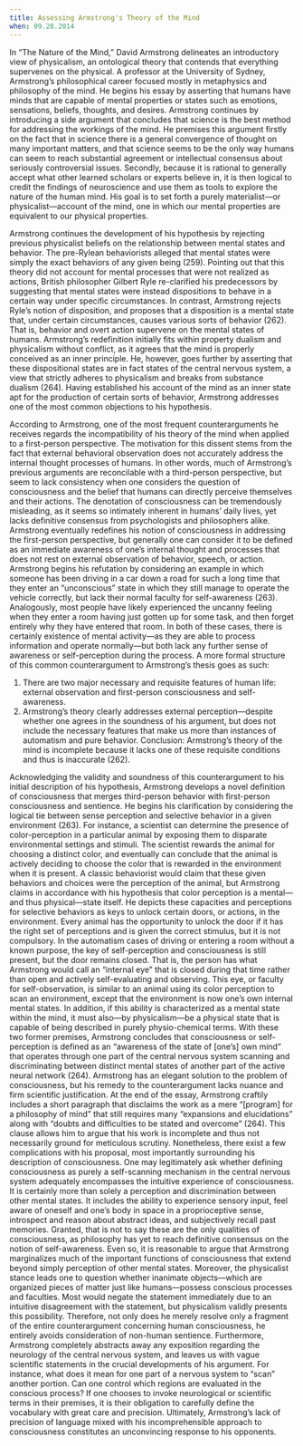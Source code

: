 ```yaml
---
title: Assessing Armstrong's Theory of the Mind
when: 09.28.2014
---
```

In “The Nature of the Mind,” David Armstrong delineates an introductory view of physicalism, an ontological theory that contends that everything supervenes on the physical. A professor at the University of Sydney, Armstrong’s philosophical career focused mostly in metaphysics and philosophy of the mind. He begins his essay by asserting that humans have minds that are capable of mental properties or states such as emotions, sensations, beliefs, thoughts, and desires. Armstrong continues by introducing a side argument that concludes that science is the best method for addressing the workings of the mind. He premises this argument firstly on the fact that in science there is a general convergence of thought on many important matters, and that science seems to be the only way humans can seem to reach substantial agreement or intellectual consensus about seriously controversial issues. Secondly, because it is rational to generally accept what other learned scholars or experts believe in, it is then logical to credit the findings of neuroscience and use them as tools to explore the nature of the human mind. His goal is to set forth a purely materialist—or physicalist—account of the mind, one in which our mental properties are equivalent to our physical properties.<!--more-->

Armstrong continues the development of his hypothesis by rejecting previous physicalist beliefs on the relationship between mental states and behavior. The pre-Rylean behaviorists alleged that mental states were simply the exact behaviors of any given being (259). Pointing out that this theory did not account for mental processes that were not realized as actions, British philosopher Gilbert Ryle re-clarified his predecessors by suggesting that mental states were instead dispositions to behave in a certain way under specific circumstances. In contrast, Armstrong rejects Ryle’s notion of disposition, and proposes that a disposition is a mental state that, under certain circumstances, causes various sorts of behavior (262). That is, behavior and overt action supervene on the mental states of humans. Armstrong’s redefinition initially fits within property dualism and physicalism without conflict, as it agrees that the mind is properly conceived as an inner principle. He, however, goes further by asserting that these dispositional states are in fact states of the central nervous system, a view that strictly adheres to physicalism and breaks from substance dualism (264). Having established his account of the mind as an inner state apt for the production of certain sorts of behavior, Armstrong addresses one of the most common objections to his hypothesis.

According to Armstrong, one of the most frequent counterarguments he receives regards the incompatibility of his theory of the mind when applied to a first-person perspective. The motivation for this dissent stems from the fact that external behavioral observation does not accurately address the internal thought processes of humans. In other words, much of Armstrong’s previous arguments are reconcilable with a third-person perspective, but seem to lack consistency when one considers the question of consciousness and the belief that humans can directly perceive themselves and their actions. The denotation of consciousness can be tremendously misleading, as it seems so intimately inherent in humans’ daily lives, yet lacks definitive consensus from psychologists and philosophers alike. Armstrong eventually redefines his notion of consciousness in addressing the first-person perspective, but generally one can consider it to be defined as an immediate awareness of one’s internal thought and processes that does not rest on external observation of behavior, speech, or action. Armstrong begins his refutation by considering an example in which someone has been driving in a car down a road for such a long time that they enter an “unconscious” state in which they still manage to operate the vehicle correctly, but lack their normal faculty for self-awareness (263). Analogously, most people have likely experienced the uncanny feeling when they enter a room having just gotten up for some task, and then forget entirely why they have entered that room. In both of these cases, there is certainly existence of mental activity—as they are able to process information and operate normally—but both lack any further sense of awareness or self-perception during the process. A more formal structure of this common counterargument to Armstrong’s thesis goes as such:
1. There are two major necessary and requisite features of human life: external observation and first-person consciousness and self-awareness.
2. Armstrong’s theory clearly addresses external perception—despite whether one agrees in the soundness of his argument, but does not include the necessary features that make us more than instances of automatism and pure behavior.
Conclusion: Armstrong’s theory of the mind is incomplete because it lacks one of these requisite conditions and thus is inaccurate (262).

Acknowledging the validity and soundness of this counterargument to his initial description of his hypothesis, Armstrong develops a novel definition of consciousness that merges third-person behavior with first-person consciousness and sentience. He begins his clarification by considering the logical tie between sense perception and selective behavior in a given environment (263). For instance, a scientist can determine the presence of color-perception in a particular animal by exposing them to disparate environmental settings and stimuli. The scientist rewards the animal for choosing a distinct color, and eventually can conclude that the animal is actively deciding to choose the color that is rewarded in the environment when it is present. A classic behaviorist would claim that these given behaviors and choices were the perception of the animal, but Armstrong claims in accordance with his hypothesis that color perception is a mental—and thus physical—state itself. He depicts these capacities and perceptions for selective behaviors as keys to unlock certain doors, or actions, in the environment. Every animal has the opportunity to unlock the door if it has the right set of perceptions and is given the correct stimulus, but it is not compulsory. In the automatism cases of driving or entering a room without a known purpose, the key of self-perception and consciousness is still present, but the door remains closed. That is, the person has what Armstrong would call an “internal eye” that is closed during that time rather than open and actively self-evaluating and observing. This eye, or faculty for self-observation, is similar to an animal using its color perception to scan an environment, except that the environment is now one’s own internal mental states. In addition, if this ability is characterized as a mental state within the mind, it must also—by physicalism—be a physical state that is capable of being described in purely physio-chemical terms. With these two former premises, Armstrong concludes that consciousness or self-perception is defined as an “awareness of the state of [one’s] own mind” that operates through one part of the central nervous system scanning and discriminating between distinct mental states of another part of the active neural network (264). 
Armstrong has an elegant solution to the problem of consciousness, but his remedy to the counterargument lacks nuance and firm scientific justification. At the end of the essay, Armstrong craftily includes a short paragraph that disclaims the work as a mere “[program] for a philosophy of mind” that still requires many “expansions and elucidations” along with “doubts and difficulties to be stated and overcome” (264). This clause allows him to argue that his work is incomplete and thus not necessarily ground for meticulous scrutiny. Nonetheless, there exist a few complications with his proposal, most importantly surrounding his description of consciousness. One may legitimately ask whether defining consciousness as purely a self-scanning mechanism in the central nervous system adequately encompasses the intuitive experience of consciousness. It is certainly more than solely a perception and discrimination between other mental states. It includes the ability to experience sensory input, feel aware of oneself and one’s body in space in a proprioceptive sense, introspect and reason about abstract ideas, and subjectively recall past memories. Granted, that is not to say these are the only qualities of consciousness, as philosophy has yet to reach definitive consensus on the notion of self-awareness. Even so, it is reasonable to argue that Armstrong marginalizes much of the important functions of consciousness that extend beyond simply perception of other mental states. Moreover, the physicalist stance leads one to question whether inanimate objects—which are organized pieces of matter just like humans—possess conscious processes and faculties. Most would negate the statement immediately due to an intuitive disagreement with the statement, but physicalism validly presents this possibility. Therefore, not only does he merely resolve only a fragment of the entire counterargument concerning human consciousness, he entirely avoids consideration of non-human sentience. Furthermore, Armstrong completely abstracts away any exposition regarding the neurology of the central nervous system, and leaves us with vague scientific statements in the crucial developments of his argument. For instance, what does it mean for one part of a nervous system to “scan” another portion. Can one control which regions are evaluated in the conscious process? If one chooses to invoke neurological or scientific terms in their premises, it is their obligation to carefully define the vocabulary with great care and precision. Ultimately, Armstrong’s lack of precision of language mixed with his incomprehensible approach to consciousness constitutes an unconvincing response to his opponents.